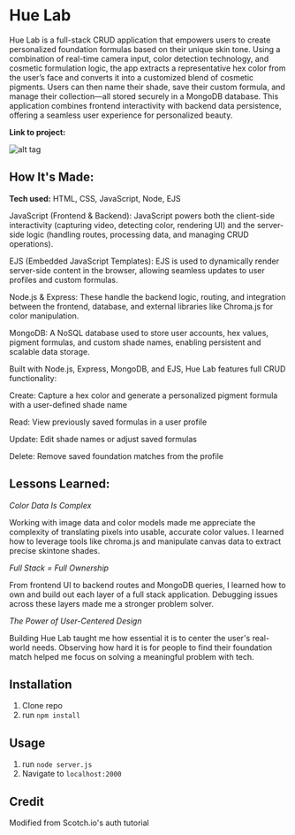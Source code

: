 # Hue Lab

Hue Lab is a full-stack CRUD application that empowers users to create personalized foundation formulas based on their unique skin tone. Using a combination of real-time camera input, color detection technology, and cosmetic formulation logic, the app extracts a representative hex color from the user’s face and converts it into a customized blend of cosmetic pigments. Users can then name their shade, save their custom formula, and manage their collection—all stored securely in a MongoDB database. This application combines frontend interactivity with backend data persistence, offering a seamless user experience for personalized beauty.

**Link to project:** 

![alt tag]()

## How It's Made:

**Tech used:** HTML, CSS, JavaScript, Node, EJS

JavaScript (Frontend & Backend): JavaScript powers both the client-side interactivity (capturing video, detecting color, rendering UI) and the server-side logic (handling routes, processing data, and managing CRUD operations).

EJS (Embedded JavaScript Templates): EJS is used to dynamically render server-side content in the browser, allowing seamless updates to user profiles and custom formulas.

Node.js & Express: These handle the backend logic, routing, and integration between the frontend, database, and external libraries like Chroma.js for color manipulation.

MongoDB: A NoSQL database used to store user accounts, hex values, pigment formulas, and custom shade names, enabling persistent and scalable data storage.

Built with Node.js, Express, MongoDB, and EJS, Hue Lab features full CRUD functionality:

Create: Capture a hex color and generate a personalized pigment formula with a user-defined shade name

Read: View previously saved formulas in a user profile

Update: Edit shade names or adjust saved formulas

Delete: Remove saved foundation matches from the profile

## Lessons Learned:

*Color Data Is Complex*

Working with image data and color models made me appreciate the complexity of translating pixels into usable, accurate color values. I learned how to leverage tools like chroma.js and manipulate canvas data to extract precise skintone shades.

*Full Stack = Full Ownership*

From frontend UI to backend routes and MongoDB queries, I learned how to own and build out each layer of a full stack application. Debugging issues across these layers made me a stronger problem solver.

*The Power of User-Centered Design*

Building Hue Lab taught me how essential it is to center the user's real-world needs. Observing how hard it is for people to find their foundation match helped me focus on solving a meaningful problem with tech.

## Installation

1. Clone repo
2. run `npm install`

## Usage

1. run `node server.js`
2. Navigate to `localhost:2000`

## Credit

Modified from Scotch.io's auth tutorial
